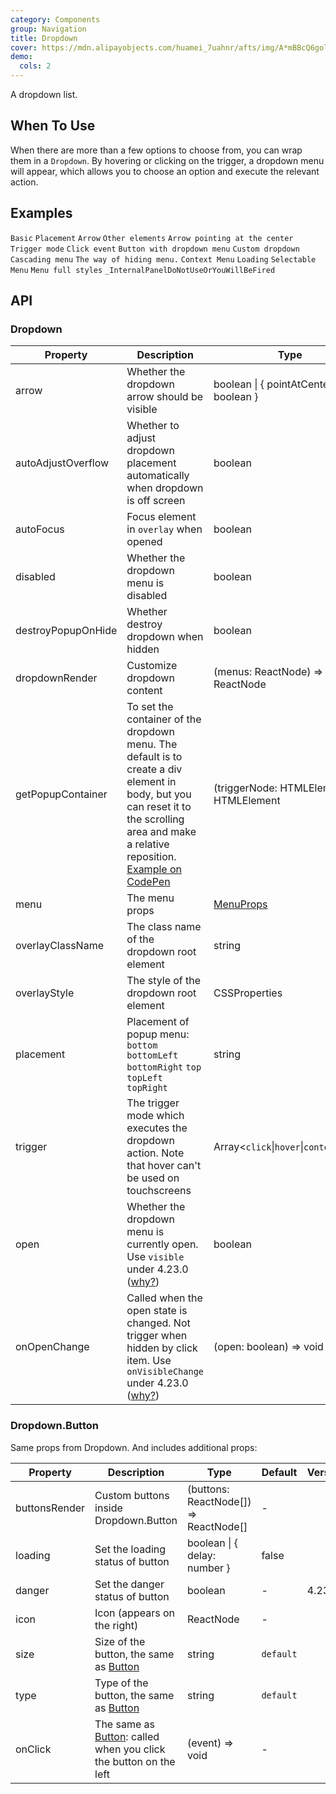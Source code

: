 ```yaml
---
category: Components
group: Navigation
title: Dropdown
cover: https://mdn.alipayobjects.com/huamei_7uahnr/afts/img/A*mBBcQ6goljkAAAAAAAAAAAAADrJ8AQ/original
demo:
  cols: 2
---
```


A dropdown list.

## When To Use

When there are more than a few options to choose from, you can wrap them in a `Dropdown`. By hovering or clicking on the trigger, a dropdown menu will appear, which allows you to choose an option and execute the relevant action.

## Examples

<!-- prettier-ignore -->
<code src="./demo/basic.tsx">Basic</code>
<code src="./demo/placement.tsx">Placement</code>
<code src="./demo/arrow.tsx">Arrow</code>
<code src="./demo/item.tsx">Other elements</code>
<code src="./demo/arrow-center.tsx">Arrow pointing at the center</code>
<code src="./demo/trigger.tsx">Trigger mode</code>
<code src="./demo/event.tsx">Click event</code>
<code src="./demo/dropdown-button.tsx">Button with dropdown menu</code>
<code src="./demo/custom-dropdown.tsx">Custom dropdown</code>
<code src="./demo/sub-menu.tsx">Cascading menu</code>
<code src="./demo/overlay-open.tsx">The way of hiding menu.</code>
<code src="./demo/context-menu.tsx">Context Menu</code>
<code src="./demo/loading.tsx">Loading</code>
<code src="./demo/selectable.tsx">Selectable Menu</code>
<code src="./demo/menu-full.tsx" debug>Menu full styles</code>
<code src="./demo/render-panel.tsx" debug>\_InternalPanelDoNotUseOrYouWillBeFired</code>

## API

### Dropdown

| Property | Description | Type | Default | Version |
| --- | --- | --- | --- | --- |
| arrow | Whether the dropdown arrow should be visible | boolean \| { pointAtCenter: boolean } | false |  |
| autoAdjustOverflow | Whether to adjust dropdown placement automatically when dropdown is off screen | boolean | true | 5.2.0 |
| autoFocus | Focus element in `overlay` when opened | boolean | false | 4.21.0 |
| disabled | Whether the dropdown menu is disabled | boolean | - |  |
| destroyPopupOnHide | Whether destroy dropdown when hidden | boolean | false |  |
| dropdownRender | Customize dropdown content | (menus: ReactNode) => ReactNode | - | 4.24.0 |
| getPopupContainer | To set the container of the dropdown menu. The default is to create a div element in body, but you can reset it to the scrolling area and make a relative reposition. [Example on CodePen](https://codepen.io/afc163/pen/zEjNOy?editors=0010) | (triggerNode: HTMLElement) => HTMLElement | () => document.body |  |
| menu | The menu props | [MenuProps](/components/menu/#API) | - | 4.24.0 |
| overlayClassName | The class name of the dropdown root element | string | - |  |
| overlayStyle | The style of the dropdown root element | CSSProperties | - |  |
| placement | Placement of popup menu: `bottom` `bottomLeft` `bottomRight` `top` `topLeft` `topRight` | string | `bottomLeft` |  |
| trigger | The trigger mode which executes the dropdown action. Note that hover can't be used on touchscreens | Array&lt;`click`\|`hover`\|`contextMenu`> | \[`hover`] |  |
| open | Whether the dropdown menu is currently open. Use `visible` under 4.23.0 ([why?](/docs/react/faq#why-open)) | boolean | - | 4.23.0 |
| onOpenChange | Called when the open state is changed. Not trigger when hidden by click item. Use `onVisibleChange` under 4.23.0 ([why?](/docs/react/faq#why-open)) | (open: boolean) => void | - | 4.23.0 |

### Dropdown.Button

Same props from Dropdown. And includes additional props:

| Property | Description | Type | Default | Version |
| --- | --- | --- | --- | --- |
| buttonsRender | Custom buttons inside Dropdown.Button | (buttons: ReactNode\[]) => ReactNode\[] | - |  |
| loading | Set the loading status of button | boolean \| { delay: number } | false |  |
| danger | Set the danger status of button | boolean | - | 4.23.0 |
| icon | Icon (appears on the right) | ReactNode | - |  |
| size | Size of the button, the same as [Button](/components/button/#API) | string | `default` |  |
| type | Type of the button, the same as [Button](/components/button/#API) | string | `default` |  |
| onClick | The same as [Button](/components/button/#API): called when you click the button on the left | (event) => void | - |  |
